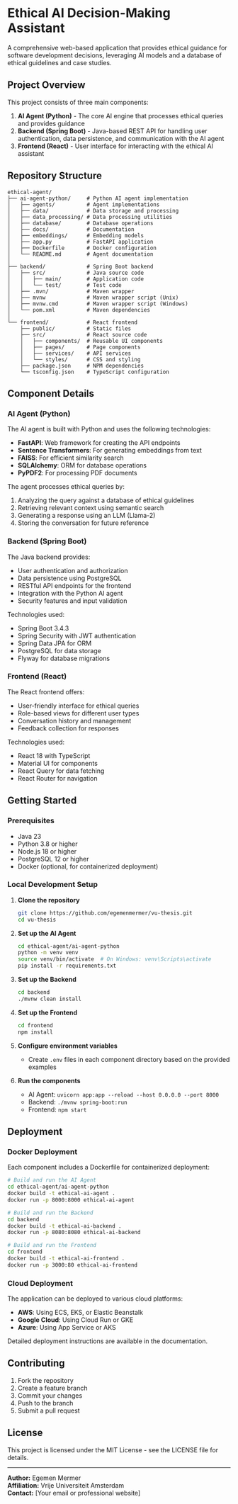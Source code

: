 # Ethical AI Decision-Making Assistant

A comprehensive web-based application that provides ethical guidance for software development decisions, leveraging AI models and a database of ethical guidelines and case studies.

## Project Overview

This project consists of three main components:

1. **AI Agent (Python)** - The core AI engine that processes ethical queries and provides guidance
2. **Backend (Spring Boot)** - Java-based REST API for handling user authentication, data persistence, and communication with the AI agent
3. **Frontend (React)** - User interface for interacting with the ethical AI assistant

## Repository Structure

```
ethical-agent/
├── ai-agent-python/     # Python AI agent implementation
│   ├── agents/          # Agent implementations
│   ├── data/            # Data storage and processing
│   ├── data_processing/ # Data processing utilities
│   ├── database/        # Database operations
│   ├── docs/            # Documentation
│   ├── embeddings/      # Embedding models
│   ├── app.py           # FastAPI application
│   ├── Dockerfile       # Docker configuration
│   └── README.md        # Agent documentation
│
├── backend/             # Spring Boot backend
│   ├── src/             # Java source code
│   │   ├── main/        # Application code
│   │   └── test/        # Test code
│   ├── .mvn/            # Maven wrapper
│   ├── mvnw             # Maven wrapper script (Unix)
│   ├── mvnw.cmd         # Maven wrapper script (Windows)
│   └── pom.xml          # Maven dependencies
│
└── frontend/            # React frontend
    ├── public/          # Static files
    ├── src/             # React source code
    │   ├── components/  # Reusable UI components
    │   ├── pages/       # Page components
    │   ├── services/    # API services
    │   └── styles/      # CSS and styling
    ├── package.json     # NPM dependencies
    └── tsconfig.json    # TypeScript configuration
```

## Component Details

### AI Agent (Python)

The AI agent is built with Python and uses the following technologies:

- **FastAPI**: Web framework for creating the API endpoints
- **Sentence Transformers**: For generating embeddings from text
- **FAISS**: For efficient similarity search
- **SQLAlchemy**: ORM for database operations
- **PyPDF2**: For processing PDF documents

The agent processes ethical queries by:
1. Analyzing the query against a database of ethical guidelines
2. Retrieving relevant context using semantic search
3. Generating a response using an LLM (Llama-2)
4. Storing the conversation for future reference

### Backend (Spring Boot)

The Java backend provides:

- User authentication and authorization
- Data persistence using PostgreSQL
- RESTful API endpoints for the frontend
- Integration with the Python AI agent
- Security features and input validation

Technologies used:
- Spring Boot 3.4.3
- Spring Security with JWT authentication
- Spring Data JPA for ORM
- PostgreSQL for data storage
- Flyway for database migrations

### Frontend (React)

The React frontend offers:

- User-friendly interface for ethical queries
- Role-based views for different user types
- Conversation history and management
- Feedback collection for responses

Technologies used:
- React 18 with TypeScript
- Material UI for components
- React Query for data fetching
- React Router for navigation

## Getting Started

### Prerequisites

- Java 23
- Python 3.8 or higher
- Node.js 18 or higher
- PostgreSQL 12 or higher
- Docker (optional, for containerized deployment)

### Local Development Setup

1. **Clone the repository**
   ```bash
   git clone https://github.com/egemenmermer/vu-thesis.git
   cd vu-thesis
   ```

2. **Set up the AI Agent**
   ```bash
   cd ethical-agent/ai-agent-python
   python -m venv venv
   source venv/bin/activate  # On Windows: venv\Scripts\activate
   pip install -r requirements.txt
   ```

3. **Set up the Backend**
   ```bash
   cd backend
   ./mvnw clean install
   ```

4. **Set up the Frontend**
   ```bash
   cd frontend
   npm install
   ```

5. **Configure environment variables**
   - Create `.env` files in each component directory based on the provided examples

6. **Run the components**
   - AI Agent: `uvicorn app:app --reload --host 0.0.0.0 --port 8000`
   - Backend: `./mvnw spring-boot:run`
   - Frontend: `npm start`

## Deployment

### Docker Deployment

Each component includes a Dockerfile for containerized deployment:

```bash
# Build and run the AI Agent
cd ethical-agent/ai-agent-python
docker build -t ethical-ai-agent .
docker run -p 8000:8000 ethical-ai-agent

# Build and run the Backend
cd backend
docker build -t ethical-ai-backend .
docker run -p 8080:8080 ethical-ai-backend

# Build and run the Frontend
cd frontend
docker build -t ethical-ai-frontend .
docker run -p 3000:80 ethical-ai-frontend
```

### Cloud Deployment

The application can be deployed to various cloud platforms:

- **AWS**: Using ECS, EKS, or Elastic Beanstalk
- **Google Cloud**: Using Cloud Run or GKE
- **Azure**: Using App Service or AKS

Detailed deployment instructions are available in the documentation.

## Contributing

1. Fork the repository
2. Create a feature branch
3. Commit your changes
4. Push to the branch
5. Submit a pull request

## License

This project is licensed under the MIT License - see the LICENSE file for details.

---

**Author:** Egemen Mermer  
**Affiliation:** Vrije Universiteit Amsterdam  
**Contact:** [Your email or professional website]
